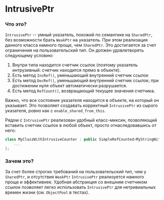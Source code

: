# IntrusivePtr

### Что это?
`IntrusivePtr` -- умный указатель, похожий по семантике на `SharedPtr`, без возможности брать `WeakPtr` на указатель.
При этом реализация данного класса намного проще, чем `SharedPtr`.
Это достигается за счет ограничения на пользовательский тип. Он должен удовлетворять следующему условию:
1. Внутри типа находится счетчик ссылок (поэтому указатель интрузивный: счетчик находится прямо в объекте).
1. Есть метод `IncRef()`, уменьшающий внутренний счетчик ссылок
1. Есть метод `DecRef()`, уменьшающий внутренний счетчик ссылок; при достижении нуля объект автоматически разрушается.
1. Есть метод `RefCount()`, возвращающий текущее значения счетчика.

Важно, что все состояние указателя находится в объекте, на который он указывает. Это позволяет создавать корректный `IntrusivePtr` из сырого указателя, ровно как с `enable_shared_from_this`.

Рядом с `IntrusivePtr` реализован удобный класс-миксин, позволяющий вставить счетчик ссылок в любой объект, просто отнаследовавшись от него:
```cpp
class MyClazzWithIntrusiveCounter : public SimpleRefCounted<MyStringWithIntrusiveCounter> {
    ...
};
```

### Зачем это?
За счет более строгих требований на пользовательский тип, чем у `SharedPtr`, и отсутствия `WeakPtr` `IntrusivePtr` реализуется намного проще и эффективнее.
Удобная абстракция со внешним счетчиком ссылок позволяет легко использовать `IntrusivePtr` для нетривиальных времен жизни (см. `ObjectPool` в тестах).